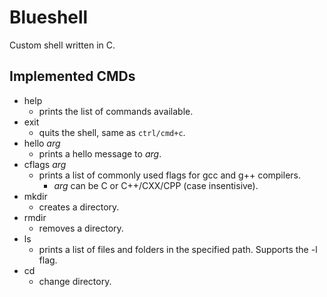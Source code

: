 # Blueshell

Custom shell written in C.

## Implemented CMDs

- help
    - prints the list of commands available.
- exit
    - quits the shell, same as `ctrl/cmd+c`.
- hello *arg*
    - prints a hello message to *arg*.
- cflags *arg*
    - prints a list of commonly used flags for gcc and g++ compilers.
        - *arg* can be C or C++/CXX/CPP (case insentisive).
- mkdir
    - creates a directory.
- rmdir
    - removes a directory.
- ls
    - prints a list of files and folders in the specified path. Supports the -l flag.
- cd
    - change directory.
